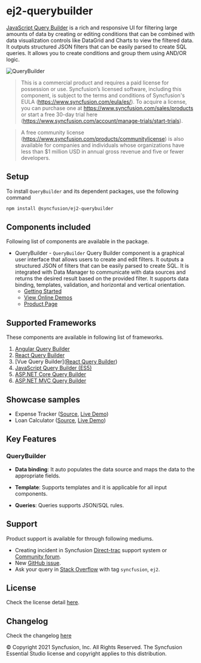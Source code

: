 # ej2-querybuilder

[JavaScript Query Builder](https://www.syncfusion.com/javascript-ui-controls/js-query-builder?utm_source=npm&utm_medium=listing&utm_campaign=javascript-query-builder-npm) is a rich and responsive UI for filtering large amounts of data by creating or editing conditions that can be combined with data visualization controls like DataGrid and Charts to view the filtered data. It outputs structured JSON filters that can be easily parsed to create SQL queries. It allows you to create conditions and group them using AND/OR logic.

![QueryBuilder](https://ej2.syncfusion.com/products/images/querybuilder/readme.gif)

> This is a commercial product and requires a paid license for possession or use. Syncfusion’s licensed software, including this component, is subject to the terms and conditions of Syncfusion's EULA (https://www.syncfusion.com/eula/es/). To acquire a license, you can purchase one at https://www.syncfusion.com/sales/products or start a free 30-day trial here (https://www.syncfusion.com/account/manage-trials/start-trials).

> A free community license (https://www.syncfusion.com/products/communitylicense) is also available for companies and individuals whose organizations have less than $1 million USD in annual gross revenue and five or fewer developers.

## Setup

To install `QueryBuilder` and its dependent packages, use the following command

```sh
npm install @syncfusion/ej2-querybuilder
```

## Components included

Following list of components are available in the package.

* QueryBuilder - `QueryBuilder` Query Builder component is a graphical user interface that allows users to create and edit filters. It outputs a structured JSON of filters that can be easily parsed to create SQL. It is integrated with Data Manager to communicate with data sources and returns the desired result based on the provided filter. It supports data binding, templates, validation, and horizontal and vertical orientation.
   * [Getting Started](https://ej2.syncfusion.com/documentation/query-builder/getting-started?utm_source=npm&utm_medium=listing&utm_campaign=javascript-query-builder-npm)
    * [View Online Demos](https://ej2.syncfusion.com/demos/?utm_source=npm&utm_medium=listing&utm_campaign=javascript-query-builder-npm#/material/querybuilder/default)
    * [Product Page](https://www.syncfusion.com/javascript-ui-controls/js-query-builder?utm_source=npm&utm_medium=listing&utm_campaign=javascript-query-builder-npm)

## Supported Frameworks

These components are available in following list of frameworks.
1. [Angular Query Builder](https://www.syncfusion.com/angular-ui-components/angular-query-builder?utm_source=npm&utm_medium=listing&utm_campaign=javascript-query-builder-npm)
2. [React Query Builder](https://www.syncfusion.com/react-ui-components/react-query-builder?utm_source=npm&utm_medium=listing&utm_campaign=javascript-query-builder-npm)
3. [Vue Query Builder]([React Query Builder](https://www.syncfusion.com/vue-ui-components/vue-query-builder?utm_source=npm&utm_medium=listing&utm_campaign=javascript-query-builder-npm))
4. [JavaScript Query Builder (ES5)](https://www.syncfusion.com/javascript-ui-controls/js-query-builder?utm_source=npm&utm_medium=listing&utm_campaign=javascript-query-builder-npm)
5. [ASP.NET Core Query Builder](https://www.syncfusion.com/aspnet-core-ui-controls/query-builder?utm_source=npm&utm_medium=listing&utm_campaign=javascript-query-builder-npm)
6. [ASP.NET MVC Query Builder](https://www.syncfusion.com/aspnet-mvc-ui-controls/query-builder?utm_source=npm&utm_medium=listing&utm_campaign=javascript-query-builder-npm)

## Showcase samples

* Expense Tracker ([Source](https://github.com/syncfusion/ej2-showcase-ts-expensetracker), [Live Demo](https://ej2.syncfusion.com/showcase/typescript/expensetracker/?utm_source=npm&utm_campaign=button#/dashboard))
* Loan Calculator ([Source](https://github.com/syncfusion/ej2-showcase-ts-loancalculator), [Live Demo](https://ej2.syncfusion.com/showcase/typescript/loancalculator/?utm_source=npm&utm_campaign=button))


## Key Features

### QueryBuilder

- **Data binding**: It auto populates the data source and maps the data to the appropriate fields.

- **Template**: Supports templates and it is applicable for all input components.

- **Queries**: Queries supports JSON/SQL rules.

## Support

Product support is available for through following mediums.

* Creating incident in Syncfusion [Direct-trac](https://www.syncfusion.com/support/directtrac/incidents?utm_source=npm&utm_medium=listing&utm_campaign=javascript-query-builder-npm) support system or [Community forum](https://www.syncfusion.com/forums/essential-js2?utm_source=npm&utm_medium=listing&utm_campaign=javascript-query-builder-npm).
* New [GitHub issue](https://github.com/syncfusion/ej2-javascript-ui-controls/issues/new?utm_source=npm&utm_medium=listing&utm_campaign=javascript-query-builder-npm).
* Ask your query in [Stack Overflow](https://stackoverflow.com/?utm_source=npm&utm_medium=listing&utm_campaign=javascript-query-builder-npm) with tag `syncfusion`, `ej2`.

## License

Check the license detail [here](https://github.com/syncfusion/ej2-javascript-ui-controls/blob/master/license?utm_source=npm&utm_medium=listing&utm_campaign=javascript-query-builder-npm).

## Changelog

Check the changelog [here](https://github.com/syncfusion/ej2-javascript-ui-controls/blob/master/controls/querybuilder/CHANGELOG.md?utm_source=npm&utm_medium=listing&utm_campaign=javascript-query-builder-npm)

© Copyright 2021 Syncfusion, Inc. All Rights Reserved. The Syncfusion Essential Studio license and copyright applies to this distribution.